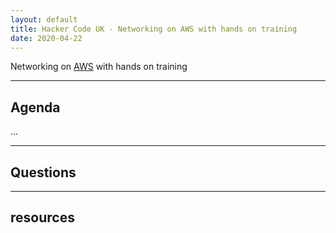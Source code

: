 ```yaml
---
layout: default
title: Hacker Code UK - Networking on AWS with hands on training
date: 2020-04-22
---
```


Networking on [AWS](https://aws.amazon.com) with hands on training

---

## Agenda

...

---

## Questions

---

## resources


